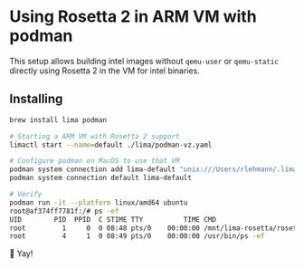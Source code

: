 # Using Rosetta 2 in ARM VM with podman

This setup allows building intel images without `qemu-user` or `qemu-static` directly using Rosetta 2 in the VM for intel binaries.

## Installing

```bash
brew install lima podman

# Starting a ARM VM with Rosetta 2 support
limactl start --name=default ./lima/podman-vz.yaml

# Configure podman on MacOS to use that VM
podman system connection add lima-default "unix:///Users/rlehmann/.lima/default/sock/podman.sock"
podman system connection default lima-default

# Verify
podman run -it --platform linux/amd64 ubuntu
root@af374ff7781f:/# ps -ef
UID        PID  PPID  C STIME TTY          TIME CMD
root         1     0  0 08:48 pts/0    00:00:00 /mnt/lima-rosetta/rosetta /bin/bash
root         4     1  0 08:49 pts/0    00:00:00 /usr/bin/ps -ef
```

🎉 Yay!
